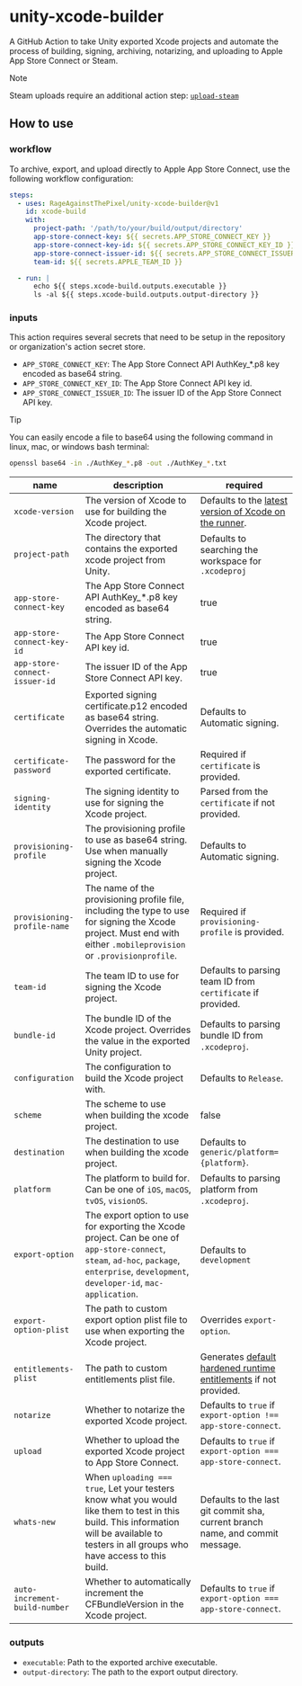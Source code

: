 # unity-xcode-builder

A GitHub Action to take Unity exported Xcode projects and automate the process of building, signing, archiving, notarizing, and uploading to Apple App Store Connect or Steam.

> [!NOTE]
> Steam uploads require an additional action step: [`upload-steam`](https://github.com/RageAgainstThePixel/upload-steam)

## How to use

### workflow

To archive, export, and upload directly to Apple App Store Connect, use the following workflow configuration:

```yaml
steps:
  - uses: RageAgainstThePixel/unity-xcode-builder@v1
    id: xcode-build
    with:
      project-path: '/path/to/your/build/output/directory'
      app-store-connect-key: ${{ secrets.APP_STORE_CONNECT_KEY }}
      app-store-connect-key-id: ${{ secrets.APP_STORE_CONNECT_KEY_ID }}
      app-store-connect-issuer-id: ${{ secrets.APP_STORE_CONNECT_ISSUER_ID }}
      team-id: ${{ secrets.APPLE_TEAM_ID }}

  - run: |
      echo ${{ steps.xcode-build.outputs.executable }}
      ls -al ${{ steps.xcode-build.outputs.output-directory }}
```

### inputs

This action requires several secrets that need to be setup in the repository or organization's action secret store.

- `APP_STORE_CONNECT_KEY`: The App Store Connect API AuthKey_*.p8 key encoded as base64 string.
- `APP_STORE_CONNECT_KEY_ID`: The App Store Connect API key id.
- `APP_STORE_CONNECT_ISSUER_ID`: The issuer ID of the App Store Connect API key.

> [!TIP]
> You can easily encode a file to base64 using the following command in linux, mac, or windows bash terminal:
>
> ```bash
> openssl base64 -in ./AuthKey_*.p8 -out ./AuthKey_*.txt
> ```

| name | description | required |
| ---- | ----------- | -------- |
| `xcode-version` | The version of Xcode to use for building the Xcode project. | Defaults to the [latest version of Xcode on the runner](https://github.com/actions/runner-images#available-images). |
| `project-path` | The directory that contains the exported xcode project from Unity. | Defaults to searching the workspace for `.xcodeproj` |
| `app-store-connect-key` | The App Store Connect API AuthKey_*.p8 key encoded as base64 string. | true |
| `app-store-connect-key-id` | The App Store Connect API key id. | true |
| `app-store-connect-issuer-id` | The issuer ID of the App Store Connect API key. | true |
| `certificate` | Exported signing certificate.p12 encoded as base64 string. Overrides the automatic signing in Xcode. | Defaults to Automatic signing. |
| `certificate-password` | The password for the exported certificate. | Required if `certificate` is provided. |
| `signing-identity` | The signing identity to use for signing the Xcode project. | Parsed from the `certificate` if not provided. |
| `provisioning-profile` | The provisioning profile to use as base64 string. Use when manually signing the Xcode project. | Defaults to Automatic signing. |
| `provisioning-profile-name` | The name of the provisioning profile file, including the type to use for signing the Xcode project. Must end with either `.mobileprovision` or `.provisionprofile`. | Required if `provisioning-profile` is provided. |
| `team-id` | The team ID to use for signing the Xcode project. | Defaults to parsing team ID from `certificate` if provided. |
| `bundle-id` | The bundle ID of the Xcode project. Overrides the value in the exported Unity project. | Defaults to parsing bundle ID from `.xcodeproj`. |
| `configuration` | The configuration to build the Xcode project with. | Defaults to `Release`. |
| `scheme` | The scheme to use when building the xcode project. | false |
| `destination` | The destination to use when building the xcode project. | Defaults to `generic/platform={platform}`. |
| `platform` | The platform to build for. Can be one of `iOS`, `macOS`, `tvOS`, `visionOS`. | Defaults to parsing platform from `.xcodeproj`. |
| `export-option` | The export option to use for exporting the Xcode project. Can be one of `app-store-connect`, `steam`, `ad-hoc`, `package`, `enterprise`, `development`, `developer-id`, `mac-application`. | Defaults to `development` |
| `export-option-plist` | The path to custom export option plist file to use when exporting the Xcode project. | Overrides `export-option`. |
| `entitlements-plist` | The path to custom entitlements plist file. | Generates [default hardened runtime entitlements](https://developer.apple.com/documentation/security/hardened-runtime) if not provided. |
| `notarize` | Whether to notarize the exported Xcode project. | Defaults to `true` if `export-option !== app-store-connect`. |
| `upload` | Whether to upload the exported Xcode project to App Store Connect. | Defaults to `true` if `export-option === app-store-connect`. |
| `whats-new` | When `uploading === true`, Let your testers know what you would like them to test in this build. This information will be available to testers in all groups who have access to this build. | Defaults to the last git commit sha, current branch name, and commit message. |
| `auto-increment-build-number` | Whether to automatically increment the CFBundleVersion in the Xcode project. | Defaults to `true` if `export-option === app-store-connect`. |

### outputs

- `executable`: Path to the exported archive executable.
- `output-directory`: The path to the export output directory.
